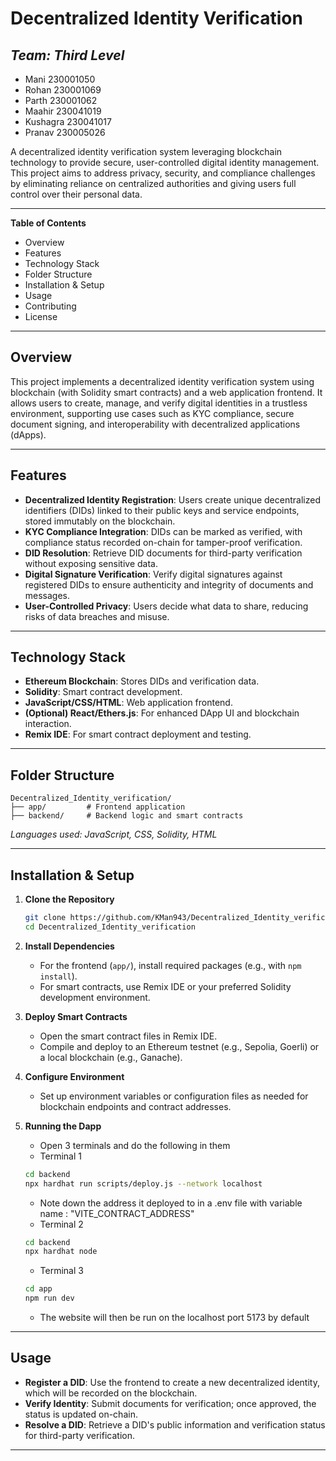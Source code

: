 # Decentralized Identity Verification

## *Team: Third Level*
- Mani      230001050
- Rohan     230001069
- Parth     230001062
- Maahir    230041019
- Kushagra  230041017
- Pranav    230005026


A decentralized identity verification system leveraging blockchain technology to provide secure, user-controlled digital identity management. This project aims to address privacy, security, and compliance challenges by eliminating reliance on centralized authorities and giving users full control over their personal data.

---

**Table of Contents**
- Overview
- Features
- Technology Stack
- Folder Structure
- Installation & Setup
- Usage
- Contributing
- License

---

## **Overview**

This project implements a decentralized identity verification system using blockchain (with Solidity smart contracts) and a web application frontend. It allows users to create, manage, and verify digital identities in a trustless environment, supporting use cases such as KYC compliance, secure document signing, and interoperability with decentralized applications (dApps).

---

## **Features**

- **Decentralized Identity Registration**: Users create unique decentralized identifiers (DIDs) linked to their public keys and service endpoints, stored immutably on the blockchain.
- **KYC Compliance Integration**: DIDs can be marked as verified, with compliance status recorded on-chain for tamper-proof verification.
- **DID Resolution**: Retrieve DID documents for third-party verification without exposing sensitive data.
- **Digital Signature Verification**: Verify digital signatures against registered DIDs to ensure authenticity and integrity of documents and messages.
- **User-Controlled Privacy**: Users decide what data to share, reducing risks of data breaches and misuse.

---

## **Technology Stack**

- **Ethereum Blockchain**: Stores DIDs and verification data.
- **Solidity**: Smart contract development.
- **JavaScript/CSS/HTML**: Web application frontend.
- **(Optional) React/Ethers.js**: For enhanced DApp UI and blockchain interaction.
- **Remix IDE**: For smart contract deployment and testing.

---

## **Folder Structure**

```
Decentralized_Identity_verification/
├── app/         # Frontend application
├── backend/     # Backend logic and smart contracts
```
*Languages used: JavaScript, CSS, Solidity, HTML*

---

## **Installation & Setup**

1. **Clone the Repository**
   ```bash
   git clone https://github.com/KMan943/Decentralized_Identity_verification.git
   cd Decentralized_Identity_verification
   ```

2. **Install Dependencies**
   - For the frontend (`app/`), install required packages (e.g., with `npm install`).
   - For smart contracts, use Remix IDE or your preferred Solidity development environment.

3. **Deploy Smart Contracts**
   - Open the smart contract files in Remix IDE.
   - Compile and deploy to an Ethereum testnet (e.g., Sepolia, Goerli) or a local blockchain (e.g., Ganache).

4. **Configure Environment**
   - Set up environment variables or configuration files as needed for blockchain endpoints and contract addresses.

5. **Running the Dapp**
   - Open 3 terminals and do the following in them
   - Terminal 1
   ```bash
   cd backend
   npx hardhat run scripts/deploy.js --network localhost
   ```
   - Note down the address it deployed to in a .env file with variable name : "VITE_CONTRACT_ADDRESS"
   - Terminal 2
   ```bash
   cd backend
   npx hardhat node
   ```
   - Terminal 3
   ```bash
   cd app
   npm run dev
   ```
   - The website will then be run on the localhost port 5173 by default
---

## **Usage**

- **Register a DID**: Use the frontend to create a new decentralized identity, which will be recorded on the blockchain.
- **Verify Identity**: Submit documents for verification; once approved, the status is updated on-chain.
- **Resolve a DID**: Retrieve a DID's public information and verification status for third-party verification.

---
